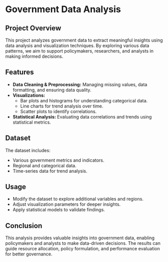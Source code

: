 # Government Data Analysis

## Project Overview

This project analyzes government data to extract meaningful insights using data analysis and visualization techniques. By exploring various data patterns, we aim to support policymakers, researchers, and analysts in making informed decisions.

## Features

- **Data Cleaning & Preprocessing:** Managing missing values, data formatting, and ensuring data quality.
- **Visualizations:**
  - Bar plots and histograms for understanding categorical data.
  - Line charts for trend analysis over time.
  - Scatter plots to identify correlations.
- **Statistical Analysis:** Evaluating data correlations and trends using statistical metrics.

## Dataset

The dataset includes:

- Various government metrics and indicators.
- Regional and categorical data.
- Time-series data for trend analysis.

## Usage

- Modify the dataset to explore additional variables and regions.
- Adjust visualization parameters for deeper insights.
- Apply statistical models to validate findings.

## Conclusion

This analysis provides valuable insights into government data, enabling policymakers and analysts to make data-driven decisions. The results can guide resource allocation, policy formulation, and performance evaluation for better governance.
